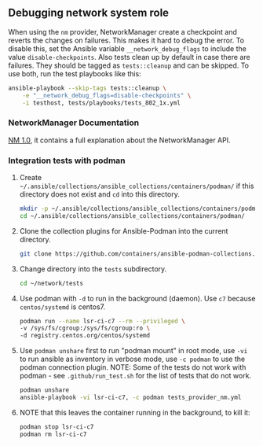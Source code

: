 
## Debugging network system role

When using the `nm` provider, NetworkManager create a checkpoint and reverts the
changes on failures. This makes it hard to debug the error. To disable this, set
the Ansible variable `__network_debug_flags` to include the value
`disable-checkpoints`. Also tests clean up by default in case there are
failures. They should be tagged as `tests::cleanup` and can be skipped. To use
both, run the test playbooks like this:

```bash
ansible-playbook --skip-tags tests::cleanup \
    -e "__network_debug_flags=disable-checkpoints" \
    -i testhost, tests/playbooks/tests_802_1x.yml
```

### NetworkManager Documentation

[NM 1.0](https://lazka.github.io/pgi-docs/#NM-1.0), it contains a full
explanation about the NetworkManager API.

### Integration tests with podman

1. Create `~/.ansible/collections/ansible_collections/containers/podman/` if this
  directory does not exist and `cd` into this directory.

    ```bash
    mkdir -p ~/.ansible/collections/ansible_collections/containers/podman/
    cd ~/.ansible/collections/ansible_collections/containers/podman/
    ```

2. Clone the collection plugins for Ansible-Podman into the current directory.

    ```bash
    git clone https://github.com/containers/ansible-podman-collections.git .
    ```

3. Change directory into the `tests` subdirectory.

    ```bash
    cd ~/network/tests
    ```

4. Use podman with `-d` to run in the background (daemon). Use `c7` because
  `centos/systemd` is centos7.

    ```bash
    podman run --name lsr-ci-c7 --rm --privileged \
    -v /sys/fs/cgroup:/sys/fs/cgroup:ro \
    -d registry.centos.org/centos/systemd
    ```

5. Use `podman unshare` first to run "podman mount" in root mode, use `-vi` to
  run ansible as inventory in verbose mode, use `-c podman` to use the podman
  connection plugin. NOTE: Some of the tests do not work with podman - see
  `.github/run_test.sh` for the list of tests that do not work.

    ```bash
    podman unshare
    ansible-playbook -vi lsr-ci-c7, -c podman tests_provider_nm.yml
    ```

6. NOTE that this leaves the container running in the background, to kill it:

    ```bash
    podman stop lsr-ci-c7
    podman rm lsr-ci-c7
    ```
